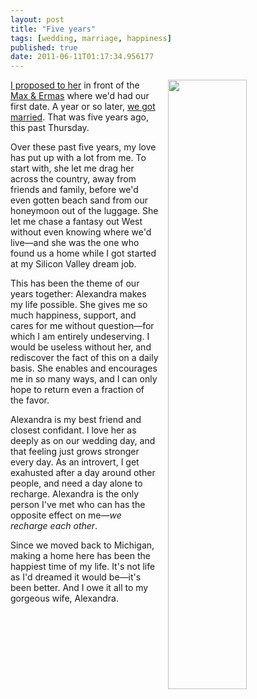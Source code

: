 ```yaml
---
layout: post
title: "Five years"
tags: [wedding, marriage, happiness]
published: true
date: 2011-06-11T01:17:34.956177
---
```

<a href="https://www.facebook.com/photo.php?fbid=10150188453817452&set=a.479596472451.261680.698502451&type=1" title="One of Matt Callow's old photos from Facebook, also our wedding"><img src="{{ site.baseurl }}/images/five_years.jpg" style="float:right; width: 50%; margin: 0 0 1em 1em;" /></a>

[I proposed to her][proposed] in front of the [Max &
Ermas][maxandermas] where we'd had our first date. A year or so later,
[we got married][married]. That was five years ago, this past
Thursday.

Over these past five years, my love has put up with a lot from me. To
start with, she let me drag her across the country, away from friends
and family, before we'd even gotten beach sand from our honeymoon out
of the luggage. She let me chase a fantasy out West without even
knowing where we'd live—and she was the one who found us a home while
I got started at my Silicon Valley dream job.

This has been the theme of our years together: Alexandra makes my life
possible. She gives me so much happiness, support, and cares for me
without question—for which I am entirely undeserving.  I would be
useless without her, and rediscover the fact of this on a daily basis.
She enables and encourages me in so many ways, and I can only hope to
return even a fraction of the favor.

Alexandra is my best friend and closest confidant. I love
her as deeply as on our wedding day, and that feeling just grows
stronger every day. As an introvert, I get exahusted after a day
around other people, and need a day alone to recharge. Alexandra is
the only person I've met who can has the opposite effect on me—*we
recharge each other*.

Since we moved back to Michigan, making a home here has
been the happiest time of my life. It's not life as I'd dreamed it
would be—it's been better. And I owe it all to my gorgeous wife,
Alexandra.

[apartment]: http://decafbad.com/blog/2006/06/24/go-west-where
[stopped]: http://decafbad.com/blog/2008/05/14/go-midwest-young-man
[west]: http://decafbad.com/blog/2006/06/24/go-west-young-man
[proposed]: http://decafbad.com/blog/2005/06/17/were-engaged
[married]: http://decafbad.com/blog/2006/06/09/wedding-day-is-today
[maxandermas]: http://maps.google.com/maps/place?oe=utf-8&client=firefox-a&ie=UTF8&q=31205+Orchard+Lake+Rd.,+farmington+hills,+mi&fb=1&gl=us&hnear=0x8824b30706ba377b:0xd782c2371992a3fe,Livonia,+MI&cid=3101127947218864059&z=14

<!-- vim: set wrap wm=5 syntax=mkd textwidth=70: -->
